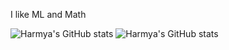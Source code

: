 I like ML and Math

![Harmya's GitHub stats](https://github-readme-stats.vercel.app/api/top-langs/?username=harmya&hide=Jupyter%20Notebook&size_weight=0.8&count_weight=0.2&theme=github_dark#gh-dark-mode-only)
![Harmya's GitHub stats](https://github-readme-stats.vercel.app/api/top-langs/?username=harmya&hide=Jupyter%20Notebook&size_weight=0.8&count_weight=0.2&theme=github_light#gh-light-mode-only)

